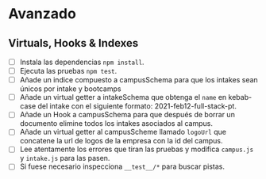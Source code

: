 # Avanzado

## Virtuals, Hooks & Indexes

- [ ] Instala las dependencias `npm install`.
- [ ] Ejecuta las pruebas `npm test`.
- [ ] Añade un indice compuesto a campusSchema para que los intakes sean únicos por intake y bootcamps
- [ ] Añade un virtual getter a intakeSchema que obtenga el `name` en kebab-case del intake con el siguiente formato: 2021-feb12-full-stack-pt.
- [ ] Añade un Hook a campusSchema para que después de borrar un documento elimine todos los intakes asociados al campus.
- [ ] Añade un virtual getter al campusScheme llamado `logoUrl` que concatene la url de logos de la empresa con la id del campus.
- [ ] Lee atentamente los errores que tiran las pruebas y modifica `campus.js` y `intake.js` para las pasen.
- [ ] Si fuese necesario inspecciona `__test__/*` para buscar pistas.
